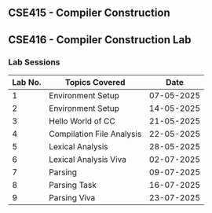 ## CSE415 - Compiler Construction
## CSE416 - Compiler Construction Lab

### Lab Sessions

| Lab No. |                 Topics Covered             |    Date    |
|---------|--------------------------------------------|------------|
|    1    | Environment Setup                          | 07-05-2025 |
|    2    | Environment Setup                          | 14-05-2025 |
|    3    | Hello World of CC                          | 21-05-2025 |
|    4    | Compilation File Analysis                  | 22-05-2025 |
|    5    | Lexical Analysis                           | 28-05-2025 |
|    6    | Lexical Analysis Viva                      | 02-07-2025 |
|    7    | Parsing                                    | 09-07-2025 |
|    8    | Parsing Task                               | 16-07-2025 |
|    9    | Parsing Viva                               | 23-07-2025 |



